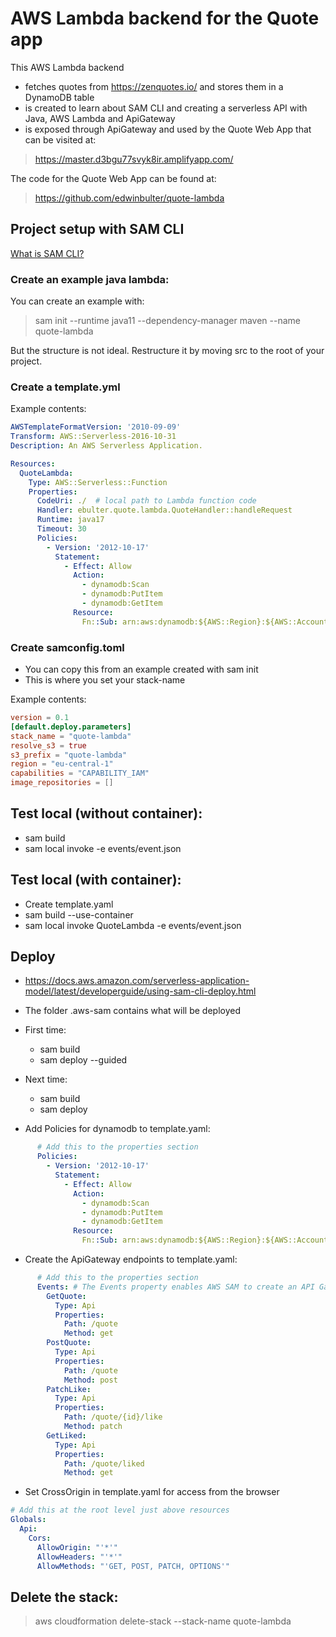 # AWS Lambda backend for the Quote app

This AWS Lambda backend 
- fetches quotes from https://zenquotes.io/ and stores them in a DynamoDB table
- is created to learn about SAM CLI and creating a serverless API with Java, AWS Lambda and ApiGateway 
- is exposed through ApiGateway and used by the Quote Web App that can be visited at:
>https://master.d3bgu77svyk8ir.amplifyapp.com/

The code for the Quote Web App can be found at:
>https://github.com/edwinbulter/quote-lambda


## Project setup with SAM CLI
[What is SAM CLI?](https://docs.aws.amazon.com/serverless-application-model/latest/developerguide/what-is-sam-overview.html#what-is-sam-cli)

### Create an example java lambda:
You can create an example with:

>sam init --runtime java11 --dependency-manager maven --name quote-lambda

But the structure is not ideal. Restructure it by moving src to the root of your project.

### Create a template.yml
Example contents:
```yaml
AWSTemplateFormatVersion: '2010-09-09'
Transform: AWS::Serverless-2016-10-31
Description: An AWS Serverless Application.

Resources:
  QuoteLambda:
    Type: AWS::Serverless::Function
    Properties:
      CodeUri: ./  # local path to Lambda function code
      Handler: ebulter.quote.lambda.QuoteHandler::handleRequest
      Runtime: java17
      Timeout: 30
      Policies:
        - Version: '2012-10-17'
          Statement:
            - Effect: Allow
              Action:
                - dynamodb:Scan
                - dynamodb:PutItem
                - dynamodb:GetItem
              Resource:
                Fn::Sub: arn:aws:dynamodb:${AWS::Region}:${AWS::AccountId}:table/Quotes
```

### Create samconfig.toml
- You can copy this from an example created with sam init
- This is where you set your stack-name

Example contents:
```toml
version = 0.1
[default.deploy.parameters]
stack_name = "quote-lambda"
resolve_s3 = true
s3_prefix = "quote-lambda"
region = "eu-central-1"
capabilities = "CAPABILITY_IAM"
image_repositories = []
```


## Test local (without container):
- sam build
- sam local invoke -e events/event.json

## Test local (with container):
- Create template.yaml
- sam build --use-container
- sam local invoke QuoteLambda -e events/event.json

## Deploy
- https://docs.aws.amazon.com/serverless-application-model/latest/developerguide/using-sam-cli-deploy.html

- The folder .aws-sam contains what will be deployed

- First time:
  - sam build
  - sam deploy --guided
- Next time:
  - sam build
  - sam deploy
- Add Policies for dynamodb to template.yaml:
```yaml
      # Add this to the properties section
      Policies:
        - Version: '2012-10-17'
          Statement:
            - Effect: Allow
              Action:
                - dynamodb:Scan
                - dynamodb:PutItem
                - dynamodb:GetItem
              Resource:
                Fn::Sub: arn:aws:dynamodb:${AWS::Region}:${AWS::AccountId}:table/Quotes
```
- Create the ApiGateway endpoints to template.yaml:
```yaml
      # Add this to the properties section
      Events: # The Events property enables AWS SAM to create an API Gateway
        GetQuote:
          Type: Api
          Properties:
            Path: /quote
            Method: get
        PostQuote:
          Type: Api
          Properties:
            Path: /quote
            Method: post
        PatchLike:
          Type: Api
          Properties:
            Path: /quote/{id}/like
            Method: patch
        GetLiked:
          Type: Api
          Properties:
            Path: /quote/liked
            Method: get
```
- Set CrossOrigin in template.yaml for access from the browser
```yaml
# Add this at the root level just above resources
Globals:
  Api:
    Cors:
      AllowOrigin: "'*'"
      AllowHeaders: "'*'"
      AllowMethods: "'GET, POST, PATCH, OPTIONS'"
```
## Delete the stack:

>aws cloudformation delete-stack --stack-name quote-lambda



